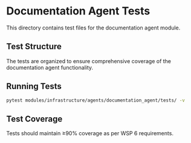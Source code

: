 # Documentation Agent Tests

This directory contains test files for the documentation agent module.

## Test Structure

The tests are organized to ensure comprehensive coverage of the documentation agent functionality.

## Running Tests

```bash
pytest modules/infrastructure/agents/documentation_agent/tests/ -v
```

## Test Coverage

Tests should maintain ≥90% coverage as per WSP 6 requirements. 
